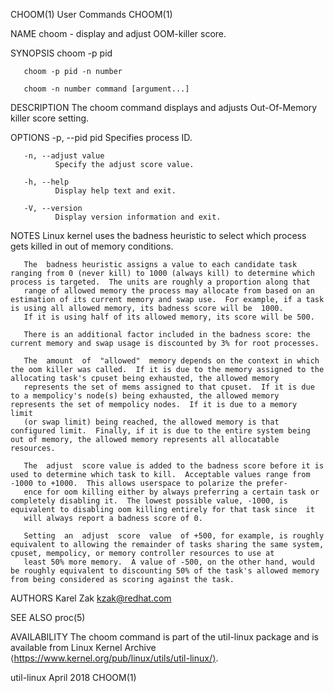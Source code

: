 CHOOM(1)                                                                                        User Commands                                                                                        CHOOM(1)

NAME
       choom - display and adjust OOM-killer score.

SYNOPSIS
       choom -p pid

       choom -p pid -n number

       choom -n number command [argument...]

DESCRIPTION
       The choom command displays and adjusts Out-Of-Memory killer score setting.

OPTIONS
       -p, --pid pid
              Specifies process ID.

       -n, --adjust value
              Specify the adjust score value.

       -h, --help
              Display help text and exit.

       -V, --version
              Display version information and exit.

NOTES
       Linux kernel uses the badness heuristic to select which process gets killed in out of memory conditions.

       The  badness heuristic assigns a value to each candidate task ranging from 0 (never kill) to 1000 (always kill) to determine which process is targeted.  The units are roughly a proportion along that
       range of allowed memory the process may allocate from based on an estimation of its current memory and swap use.  For example, if a task is using all allowed memory, its badness score will be  1000.
       If it is using half of its allowed memory, its score will be 500.

       There is an additional factor included in the badness score: the current memory and swap usage is discounted by 3% for root processes.

       The  amount  of  "allowed"  memory depends on the context in which the oom killer was called.  If it is due to the memory assigned to the allocating task's cpuset being exhausted, the allowed memory
       represents the set of mems assigned to that cpuset.  If it is due to a mempolicy's node(s) being exhausted, the allowed memory represents the set of mempolicy nodes.  If it is due to a memory  limit
       (or swap limit) being reached, the allowed memory is that configured limit.  Finally, if it is due to the entire system being out of memory, the allowed memory represents all allocatable resources.

       The  adjust  score value is added to the badness score before it is used to determine which task to kill.  Acceptable values range from -1000 to +1000.  This allows userspace to polarize the prefer‐
       ence for oom killing either by always preferring a certain task or completely disabling it.  The lowest possible value, -1000, is equivalent to disabling oom killing entirely for that task since  it
       will always report a badness score of 0.

       Setting  an  adjust  score  value  of +500, for example, is roughly equivalent to allowing the remainder of tasks sharing the same system, cpuset, mempolicy, or memory controller resources to use at
       least 50% more memory.  A value of -500, on the other hand, would be roughly equivalent to discounting 50% of the task's allowed memory from being considered as scoring against the task.

AUTHORS
       Karel Zak <kzak@redhat.com>

SEE ALSO
       proc(5)

AVAILABILITY
       The choom command is part of the util-linux package and is available from Linux Kernel Archive ⟨https://www.kernel.org/pub/linux/utils/util-linux/⟩.

util-linux                                                                                        April 2018                                                                                         CHOOM(1)
